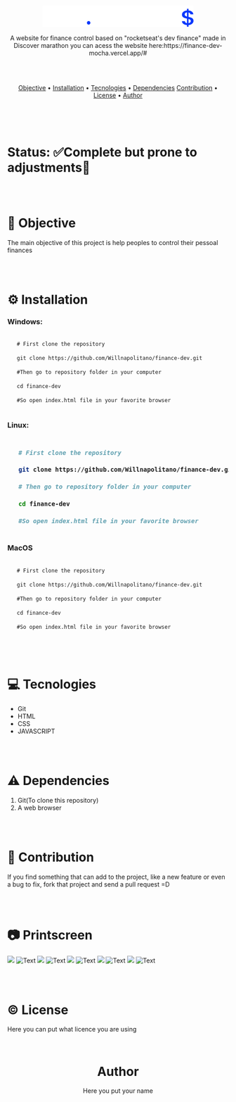  <p align="center">
  <img src="./assets/logo.svg">
 </p>

<p align="center">A website for finance control based on "rocketseat's dev finance" made in Discover marathon you can acess the website here:https://finance-dev-mocha.vercel.app/#</p>

<br/>
<br/>

<p align="center">
 <a href="#objective">Objective</a> • 
 <a href="#installation">Installation</a> • 
 <a href="#tecnologies">Tecnologies</a> • 
 <a href="dependencies">Dependencies</a>
 <a href="#contributions">Contribution</a> • 
 <a href="#license">License</a> • 
 <a href="#author">Author</a>
</p>

<br/><br/><br/>

<h1>Status: ✅Complete but prone to adjustments🚧</h1
 
 
<br/><br/>
 
<h1 id="objective">🎯 Objective</h1>
 
<p>The main objective of this project is help peoples to control their pessoal finances</p>
 
<br/><br/>
 
<h1 id="installation">⚙️ Installation</h1>
 
<h3>Windows:</h3>

```PS

   # First clone the repository
   
   git clone https://github.com/Willnapolitano/finance-dev.git
   
   #Then go to repository folder in your computer
   
   cd finance-dev
   
   #So open index.html file in your favorite browser
   
```
<h3>Linux:<h3>
 
```BASH

   # First clone the repository
   
   git clone https://github.com/Willnapolitano/finance-dev.git
   
   # Then go to repository folder in your computer
   
   cd finance-dev
   
   #So open index.html file in your favorite browser
   
```

<h3>MacOS</h3>

```TERMINAL

   # First clone the repository
   
   git clone https://github.com/Willnapolitano/finance-dev.git
   
   #Then go to repository folder in your computer
   
   cd finance-dev
   
   #So open index.html file in your favorite browser
   
```
 
<br/><br/>
 
 
<h1 id="tecnologies">💻 Tecnologies</h1>
 
<ul>
 <li>Git</li>
 <li>HTML</li>
 <li>CSS</li>
 <li>JAVASCRIPT</li>
</ul>

<br/><br/>

<h1 id="dependencies">⚠️ Dependencies</h1>

 <ol>
 <li>Git(To clone this repository)</li>
 <li>A web browser</li>
 </ol>
 
<br/><br/>
 
<h1 id="contributions">👥 Contribution</h1>

<p>If you find something that can add to the project, like a new feature or even a bug to fix, fork that project and send a pull request =D</p>

<br/><br/>

<h1 id="printscreen">📷 Printscreen</h1>
<!-Or you can use GIFs =D--->
        
<img src="..."> <!--Or--> ![Text](Image)
<img src="..."> <!--Or--> ![Text](Image)
<img src="..."> <!--Or--> ![Text](Image)
<img src="..."> <!--Or--> ![Text](Image)
<img src="..."> <!--Or--> ![Text](Image)

<br/><br/>

<h1 id="licence">©️ License</h1>
<p>Here you can put what licence you are using</p>

<br/>

<h1 id="author" align="center">Author</h1>

<p align="center">Here you put your name</h1>
 

